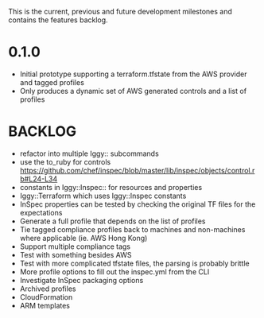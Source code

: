 This is the current, previous and future development milestones and contains the features backlog.

# 0.1.0 #
* Initial prototype supporting a terraform.tfstate from the AWS provider and tagged profiles
* Only produces a dynamic set of AWS generated controls and a list of profiles

# BACKLOG #
* refactor into multiple Iggy:: subcommands
* use the to_ruby for controls https://github.com/chef/inspec/blob/master/lib/inspec/objects/control.rb#L24-L34
* constants in Iggy::Inspec:: for resources and properties
* Iggy::Terraform which uses Iggy::Inspec constants
* InSpec properties can be tested by checking the original TF files for the expectations
* Generate a full profile that depends on the list of profiles
* Tie tagged compliance profiles back to machines and non-machines where applicable (ie. AWS Hong Kong)
* Support multiple compliance tags
* Test with something besides AWS
* Test with more complicated tfstate files, the parsing is probably brittle
* More profile options to fill out the inspec.yml from the CLI
* Investigate InSpec packaging options
* Archived profiles
* CloudFormation
* ARM templates
